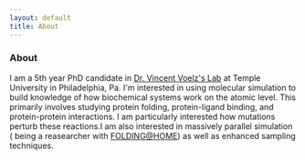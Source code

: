 ```yaml
---
layout: default
title: About
---
```

### About
I am a 5th year PhD candidate in [Dr. Vincent Voelz's Lab](http://www.voelzlab.org/) at Temple University in Philadelphia, Pa. I'm interested in using molecular simulation to build knowledge of how biochemical systems work on the atomic level. This primarily involves studying protein folding, protein-ligand binding, and protein-protein interactions. I am particularly interested how mutations perturb these reactions.I am also interested in massively parallel simulation ( being a reasearcher with [FOLDING@HOME](https://foldingathome.org)) as well as enhanced sampling techniques.
